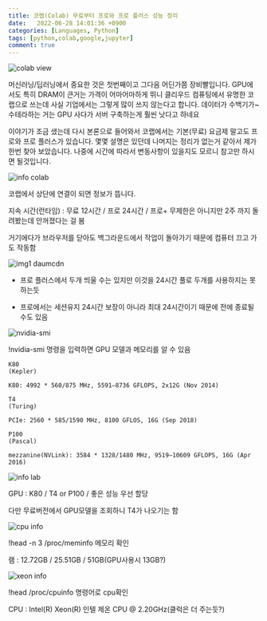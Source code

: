 ```yaml
---
title: 코랩(Colab) 무료부터 프로와 프로 플러스 성능 정리
date:   2022-06-28 14:01:36 +0900
categories: [Languages, Python]
tags: [python,colab,google,jupyter]
comment: true
---
```


![colab view](https://user-images.githubusercontent.com/85277660/210755237-2f5391cf-444b-436f-9d8a-9eaa2b63c475.png)

머신러닝/딥러닝에서 중요한 것은 첫번째이고 그다음 어딘가쯤 장비빨입니다. GPU에서도 특히 DRAM이 큰거는 가격이 어마어마하게 뛰니 클리우드 컴퓨팅에서 유명한 코랩으로 쓰는데 사실 기업에서는 그렇게 많이 쓰지 않는다고 합니다. 데이터가 수백기가~수테라하는 거는 GPU 사다가 서버 구축하는게 훨씬 낫다고 하네요

이야기가 조금 샜는데 다시 본론으로 들어와서 코랩에서는 기본(무료) 요금제 말고도 프로와 프로 플러스가 있습니다. 몇몇 설명은 있던데 나머지는 정리가 없는거 같아서 제가 한번 찾아 보았습니다. 나중에 시간에 따라서 변동사항이 있을지도 모르니 참고만 하시면 될것입니다.

 ![info colab](https://user-images.githubusercontent.com/85277660/210755359-5d5a60f5-5b20-4a44-882d-d6a22ab329d3.png)

코랩에서 상단에 연결이 되면 정보가 뜹니다.

지속 시간(런타임) : 무료 12시간 / 프로 24시간 / 프로+ 무제한은 아니지만 2주 까지 돌려봤는데 안꺼졌다는 걸 봄

거기에다가 브라우저를 닫아도 백그라운드에서 작업이 돌아가기 때문에 컴퓨터 끄고 가도 작동함

![img1 daumcdn](https://user-images.githubusercontent.com/85277660/210755476-a4113b03-2115-4840-8930-4c43fc5a7676.png)

* 프로 플러스에서 두개 띄울 수는 있지만 이것을 24시간 풀로 두개를 사용하지는 못하는듯

* 프로에서는 세션유지 24시간 보장이 아니라 최대 24시간이기 때문에 전에 종료될 수도 있음

![nvidia-smi](https://user-images.githubusercontent.com/85277660/210755523-98d9ad09-f492-4621-ae86-143570c31be9.png)

!nvidia-smi 명령을 입력하면 GPU 모델과 메모리를 알 수 있음

```
K80
(Kepler)

K80: 4992 * 560/875 MHz, 5591–8736 GFLOPS, 2x12G (Nov 2014)

T4
(Turing)

PCIe: 2560 * 585/1590 MHz, 8100 GFLOS, 16G (Sep 2018)

P100
(Pascal)

mezzanine(NVLink): 3584 * 1328/1480 MHz, 9519–10609 GFLOPS, 16G (Apr 2016)
```

![info lab](https://user-images.githubusercontent.com/85277660/210755650-dd0641a9-e8dc-4ce4-99c7-dc04ca076596.png)

GPU : K80 / T4 or P100 / 좋은 성능 우선 할당

다만 무료버전에서 GPU모델을 조회하니 T4가 나오기는 함

![cpu info](https://user-images.githubusercontent.com/85277660/210755744-58e2b1f6-3dbf-41fd-950b-fa3b0b80103b.png)

!head -n 3 /proc/meminfo 메모리 확인

램 :  12.72GB / 25.51GB / 51GB(GPU사용시 13GB?)

![xeon info](https://user-images.githubusercontent.com/85277660/210755821-c7b7e99c-eeab-4ed7-adb3-68b0fa15b7e1.png)

!head /proc/cpuinfo 명령어로 cpu확인

CPU : Intel(R) Xeon(R) 인텔 제온 CPU @ 2.20GHz(클럭은 더 주는듯?)